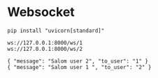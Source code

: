 # Websocket

```
pip install "uvicorn[standard]"
```

```
ws://127.0.0.1:8000/ws/1
ws://127.0.0.1:8000/ws/2
```

```
{ "message": "Salom user 2", "to_user": "1" }
{ "message": "Salom user 1 ", "to_user": "2" }

```